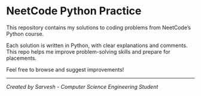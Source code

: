 # NeetCode Python Practice

This repository contains my solutions to coding problems from NeetCode’s Python course.  

Each solution is written in Python, with clear explanations and comments.  
This repo helps me improve problem-solving skills and prepare for placements.

Feel free to browse and suggest improvements!

---

*Created by Sarvesh - Computer Science Engineering Student*
